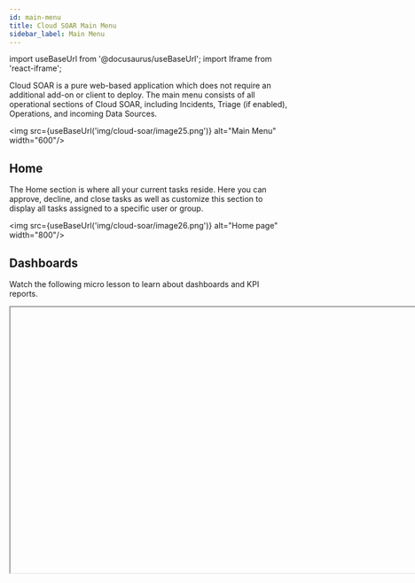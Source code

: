 ```yaml
---
id: main-menu
title: Cloud SOAR Main Menu
sidebar_label: Main Menu
---
```


import useBaseUrl from '@docusaurus/useBaseUrl';
import Iframe from 'react-iframe';

Cloud SOAR is a pure web-based application which does not require an additional add-on or client to deploy. The main menu consists of all operational sections of Cloud SOAR, including Incidents, Triage (if enabled), Operations, and incoming Data Sources.

<img src={useBaseUrl('img/cloud-soar/image25.png')} alt="Main Menu" width="600"/>

## Home

The Home section is where all your current tasks reside. Here you can approve, decline, and close tasks as well as customize this section to display all tasks assigned to a specific user or group.

<img src={useBaseUrl('img/cloud-soar/image26.png')} alt="Home page" width="800"/>

## Dashboards

Watch the following micro lesson to learn about dashboards and KPI reports.

<Iframe url="https://www.youtube.com/embed/NRdtAvxhuOY?rel=0"
     width="854px"
     height="480px"
     id="myId"
     className="video-container"
     display="initial"
     position="relative"
     allow="accelerometer; autoplay=1; clipboard-write; encrypted-media; gyroscope; picture-in-picture"
     allowfullscreen
     />

The Cloud SOAR Dashboard layout renders data for quick comprehension
using a combination of graphics (e.g., charts, tables, graphs, and
visual indicators) called Widgets. The data is helpful to security
analysts tasked with incident handling and operational activities and
provides supervisors and stakeholders a summary overview from which to derive strategic information.

<img src={useBaseUrl('img/cloud-soar/image27.png')} alt="Dashboards" width="800"/>

Cloud SOAR's dashboards section is used to highlight the most important
pieces of data to the user or investigator who is logged into the
platform. This data is presented through the use of multiple widgets
that you can add, remove, and customize to include all data relevant
to your job functions and duties.

<img src={useBaseUrl('img/cloud-soar/image131.png')} alt="Cloud Soar Dashboard" width="800"/>

To begin customizing the dashboard select the **Customize** button on the top of the screen. Once selected, a new configuration box will be displayed.

<img src={useBaseUrl('img/cloud-soar/image132.png')} alt="Dashboard Widget Editor" width="800"/>  

<img src={useBaseUrl('img/cloud-soar/image133.png')} alt="Dashboard Widget Configurator" width="300"/>


The widgets section on the left-side of the screen displays how the dashboard is structured. To begin adding widgets to the dashboard, click **+** on the desired section.

A new popup will be displayed with a list of all widget choices for the
selected section. To add a new widget, click **+**.

Once a widget is added to a section, they will be displayed on the
right-side of the screen. To configure, click the cogwheel next to the
widget to be customized. A new configuration screen will be displayed.
These configuration screens will vary depending on the information it
utilizes. Users have the option to add or remove filters and values,
rename the section, as well as choose what data they would like to have
displayed.

To change how the widgets appear in a section, you can drag and drop into the desired positions by clicking and holding the left-side of selection and dragging to a new location. Users can utilize Cloud SOAR's Carousel feature to cycle through different Dashboard displays on a SOC board to ensure constant visibility within the Cloud SOAR platform. Once the desired widgets have been added and configured, click save to commit.

<img src={useBaseUrl('img/cloud-soar/image135.png')} alt="Cloud Soar Dashboard Carousel" width="500"/>

Most widgets inside of the Cloud SOAR dashboard are drillable. To drill down into a specific statistic, click on either an Incident ID or a section of a pie chart to limit the information shown to the areas of concern.

:::note
Make sure to allow popups from the Cloud SOAR site to drill into dashboard statistics.
:::

<img src={useBaseUrl('img/cloud-soar/image136.png')} alt="Dashboard Pie Chart" width="600"/>


You can also export Dashboards to an Excel spreadsheet or PDF document to include in reporting. To export a dashboard, select **Export** from the top of the dashboard screen and select which format to use. A new window will open with the requested document, which can either be saved to your machine or printed.

<img src={useBaseUrl('img/cloud-soar/image137.png')} alt="Dashboard Menu" width="800"/>

### Create a dashboard

You can create dashboards in Cloud SOAR similar to dashboards in the core Sumo Logic platform. You can also [create widgets](#create-widgets) to use in the dashboards that display text, graphs, and charts containing details about incidents and other aspects of Cloud SOAR.

1. Select **Dashboard** in the upper-left corner of the UI. <br/><img src={useBaseUrl('img/cloud-soar/delivery-2-access-dashboards.png')} alt="Access dashboards" width="300"/>
1. Click the **+** icon in the upper-right corner of the UI and select **New Dashboard**.<br/><img src={useBaseUrl('img/cloud-soar/delivery-2-new-dashboard.png')} alt="Add dashboard button" width="200"/><br/>A blank dashboard appears.<br/><img src={useBaseUrl('img/cloud-soar/delivery-2-empty-dashboard.png')} alt="Empty dashboard" width="700"/>
1. Click on the name of the blank dashboard (such as **Dashboard 1** in the example), and give the dashboard a name. Click **No description available** and type a description.
1. Click the **Edit** button. <br/><img src={useBaseUrl('img/cloud-soar/delivery-2-edit-dashboard-button.png')} alt="Empty dashboard" width="150"/><br/>The widgets panel displays to the right of the dashboard.<br/><img src={useBaseUrl('img/cloud-soar/delivery-2-new-dashboard-example.png')} alt="Widgets panel on the dashboard" width="700"/>
1. Under **My Widgets** or **Public**, select widgets you'd like to add to the dashboard. These are the same widgets that are available to use in [reports](/docs/cloud-soar/global-functions-menu#report). Widgets can be graphs, charts, tables, or any kind of visual element that contains information. Click **New** to [create a new widget](#create-widgets). Click **Show List** to see all available widgets. 
1. Rearrange the widgets in the dashboard as desired.
1. (Optional) Click **Public** at the top of the dashboard panel if you want to make the dashboard available for others to use.
1. (Optional) Click **Export** to to the upper-right of the dashboard panel to export the dashboard to PDF.  

### Create widgets

You can create widgets as needed to help analysts and administrators quickly get the information they need. Widgets are reusable pieces that display information in different forms, such as text, pie chart, bar chart, graph, or table.  

1. Open the widgets panel:
      1. Select **Dashboard** in the upper-left corner of the UI. <br/><img src={useBaseUrl('img/cloud-soar/delivery-2-access-dashboards.png')} alt="Access dashboards" width="300"/>
      1. Select a dashboard.
      1. Click the **Edit** button. <br/><img src={useBaseUrl('img/cloud-soar/delivery-2-edit-dashboard-button.png')} alt="Empty dashboard" width="150"/><br/>
      :::note
      Widgets are shared between **Reports** and **Dashboards**.
      To edit a widget, you can click the gear icon in the upper-right corner and select **Report**. You can also use the **Dashboard** edit mode.<br/><img src={useBaseUrl('img/cloud-soar/delivery-2-access-reports.png')} alt="Access reports" width="150"/>
      :::
1. The widgets panel displays to the right of the screen.<br/><img src={useBaseUrl('img/cloud-soar/delivery-2-widgets.png')} alt="Widgets panel" width="250"/>
1. Click **New**.<br/>The dialog to create new widgets displays. <br/><img src={useBaseUrl('img/cloud-soar/delivery-2-create-widget.png')} alt="Create a widget" width="600"/>
1. In **Name**, provide a name that clearly explains the widget's purpose.
1. In **Group by**, select whether you want incidents listed in the widget to be grouped by **Status**, **Incident ID**, or **Start time**.
1. On the left, select the type of widget to create (pie chart, bar chart, graph, table, or text).
1. At the top, query for elements to view in the widget, such as incidents, notes, tasks, and attachments.
1. Click **Public** if you want to make the widget available for others to use.
1. Click **Save** when done.


## Incidents

All current and previous incidents can be found in the Incidents
section. Incidents can be sorted, filtered, and accessed here.

<img src={useBaseUrl('img/cloud-soar/incidents.png')} alt="Incidents Section Fields" width="600"/>

Opening an individual incident will allow you to interact with all aspects of the incident permitted by your assigned Incident Profile.

You can also add incidents manually from the Incidents section for
incidents which were not created automatically through another process.

<img src={useBaseUrl('img/cloud-soar/image28.png')} alt="Incidents Section" width="800"/>



### Triage

The **Triage** module ingests events via the Cloud SOAR API and can be used
to triage events that may be unverified or have a low confidence level
before they are converted to incidents. The Triage module can be
completely customized for use cases from financial fraud to network IDS
alerts.

<img src={useBaseUrl('img/cloud-soar/image29.png')} alt="Triage Section" width="800"/>

:::tip Triage Documentation
For more information, refer to [Incidents and Triage](/docs/cloud-soar/incidents-triage).
:::


## Entities

The **Entities** tab provides access to data from across all incidents, as well as other information which can be stored within Cloud SOAR.<br/><img src={useBaseUrl('img/cloud-soar/entities.png')} alt="Entity Section" width="600"/>

Observables from every incident can be found in this section, along with any enrichment data associated with these data types and the incidents they were reported in. You'll find all variables including artifacts related to an incident. Clicking on an entity in the entity list will display the results of any previous actions taken on the entity, or where in the incident the entity was extracted.

<img src={useBaseUrl('img/cloud-soar/image163.png')} alt="Entity Details" width="800"/>

A timeline of actions taken on the entity can be displayed on the far right-hand corner of the screen by clicking on the stopwatch symbol. Hover over the date tabs to expand the timeline and see additional information about the actions taken on each date.

<img src={useBaseUrl('img/cloud-soar/image164.png')} alt="Latest actions" width="300"/>

While any observable is selected, a menu bar will be available in the
top right-hand corner of the screen which allows users to perform
certain actions on the observable.

<img src={useBaseUrl('img/cloud-soar/image165.png')} alt="Observables Menu Bar" width="400"/>

- **Lock**: Lock the observable to prevent any actions from being taken on it. This may be useful if you want to ensure that no enrichment actions are taken on attacker-controlled infrastructure or that an observable is not accidentally blocked.
- **Delete**: Delete the observable.
- **Mark as Favorite**: Mark the observable as a favorite and move it to the top of the observables list.

### Adding a New Entity

To add a new entity, click the **+** sign at the top of the screen and a
new configuration box will be displayed. Select an entity type from the
dropdown menu and an additional configuration box will be displayed.
This configuration box allows the user to input information about the
entity, such as adding a file or its file hash. Once the entity is
created, click **Create** to continue.

<img src={useBaseUrl('img/cloud-soar/image166.png')} alt="Adding a new Entity" width="400"/>


### Documentation

The **Documentation** section provides investigators with an area to
document all steps taken during an incident's investigation. The
following tools are available across the entire Cloud SOAR platform as well
as on an individual incident level:

### Attachments

The **Attachments** section is a repository for investigators to use to
house attachments related to an incident's investigation. The source of
this data can vary but will often be the output of monitoring tools and
supporting documents. For each record, users can define:

- **Reference**: an identifier for what the record refers to;
- **Date**: a timestamp for when the record was uploaded;
- **Application**: information about the system or application used to generate the record;
- **Short description**: a free-form textual description of the record; and,
- **Parent folder**: employed if arranging various records in a tree structure for logical classification.

As with our other documentation tools, attachments can also be added as
a timeline event and associated with a knowledge base article.    

<img src={useBaseUrl('img/cloud-soar/image172.png')} alt="New Attachment Screen" width="600"/>

### Closing Note

Closing incident will result in asking a note for incident closing as below:

<img src={useBaseUrl('img/cloud-soar/image57b.png')} alt="Close Incident" width="400"/>

<img src={useBaseUrl('img/cloud-soar/image57c.png')} alt="Closing Note" width="800"/>
